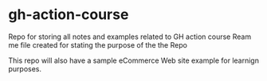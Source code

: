 # gh-action-course
Repo for storing all notes and examples related to GH action course
Ream me file created for stating the purpose of the the Repo

This repo will also have a sample eCommerce Web site example for learnign purposes. 
